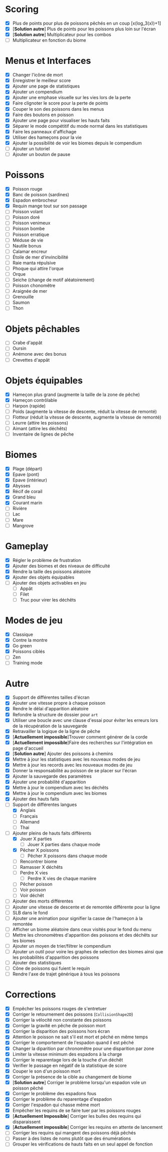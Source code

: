 # Scoring

- [x] Plus de points pour plus de poissons pêchés en un coup [x(log_3(x))+1]
- [x] [**Solution autre**] Plus de points pour les poissons plus loin sur l'écran
- [x] [**Solution autre**] Multiplicateur pour les combos
- [ ] Multiplicateur en fonction du biome

# Menus et Interfaces

- [x] Changer l'icône de mort
- [x] Enregistrer le meilleur score
- [x] Ajouter une page de statistiques
- [x] Ajouter un compendium
- [x] Ajouter une emphase visuelle sur les vies lors de la perte
- [x] Faire clignoter le score pour la perte de points
- [x] Couper le son des poissons dans les menus
- [x] Faire des boutons en poisson
- [x] Ajouter une page pour visualiser les hauts faits
- [x] Séparer le mode compétitif du mode normal dans les statistiques
- [x] Faire les panneaux d'affichage
- [x] Utiliser des hameçons pour la vie
- [x] Ajouter la possibilité de voir les biomes depuis le compendium
- [ ] Ajouter un tutoriel
- [ ] Ajouter un bouton de pause

# Poissons

- [x] Poisson rouge
- [x] Banc de poisson (sardines)
- [x] Espadon embrocheur
- [x] Requin mange tout sur son passage
- [ ] Poisson volant
- [ ] Poisson doré
- [ ] Poisson venimeux
- [ ] Poisson bombe
- [ ] Poisson erratique
- [ ] Méduse de vie
- [ ] Nautile bonus
- [ ] Calamar encreur
- [ ] Étoile de mer d'invincibilité
- [ ] Raie manta répulsive
- [ ] Phoque qui attire l'orque
- [ ] Orque
- [ ] Seiche (change de motif aléatoirement)
- [ ] Poisson chonomêtre
- [ ] Araignée de mer
- [ ] Grenouille
- [ ] Saumon
- [ ] Thon

# Objets pêchables

- [ ] Crabe d'appât
- [ ] Oursin
- [ ] Anémone avec des bonus
- [ ] Crevettes d'appât

# Objets équipables

- [x] Hameçon plus grand (augmente la taille de la zone de pêche)
- [x] Hameçon contrôlable
- [ ] Harpon (rapide)
- [ ] Poids (augmente la vitesse de descente, réduit la vitesse de remonté)
- [ ] Flotteur (réduit la vitesse de descente, augmente la vitesse de remonté)
- [ ] Leurre (attire les poissons)
- [ ] Aimant (attire les déchêts)
- [ ] Inventaire de lignes de pêche

# Biomes

- [x] Plage (départ)
- [x] Epave (pont)
- [x] Epave (intérieur)
- [x] Abysses
- [x] Récif de corail
- [x] Grand bleu
- [x] Courant marin
- [ ] Rivière
- [ ] Lac
- [ ] Mare
- [ ] Mangrove

# Gameplay

- [x] Régler le problème de frustration
- [x] Ajouter des biomes et des niveaux de difficulté
- [x] Rendre la taille des poissons aléatoire
- [x] Ajouter des objets équipables
- [ ] Ajouter des objets activables en jeu
	- [ ] Appât
	- [ ] Filet
	- [ ] Truc pour virer les déchêts

# Modes de jeu

- [x] Classique
- [x] Contre la montre
- [x] Go green
- [X] Poissons ciblés
- [ ] Zen
- [ ] Training mode

# Autre

- [x] Support de différentes tailles d'écran
- [x] Ajouter une vitesse propre à chaque poisson
- [x] Rendre le délai d'apparition aléatoire
- [x] Refondre la structure de dossier pour `art`
- [x] Utiliser une boucle avec une clause d'essai pour éviter les erreurs lors de la récupération de la sauvegarde
- [x] Retravailler la logique de la ligne de pêche
- [x] [**Actuellement impossible**]Trouver comment générer de la corde 
- [x] [**Actuellement impossible**]Faire des recherches sur l'intégration en page d'accueil
- [x] [**Solution autre**] Ajouter des poissons à chemins
- [x] Mettre à jour les statistiques avec les nouveaux modes de jeu
- [x] Mettre à jour les records avec les nouveaux modes de jeu
- [x] Donner la responsabilité au poisson de se placer sur l'écran
- [x] Ajouter la sauvegarde des paramètres
- [x] Ajouter une probabilité d'apparition
- [x] Mettre à jour le compendium avec les déchêts
- [x] Mettre à jour le compendium avec les biomes
- [x] Ajouter des hauts faits
- [ ] Support de différentes langues
	- [x] Anglais
	- [ ] Français
	- [ ] Allemand
	- [ ] Thai
- [ ] Ajouter pleins de hauts faits différents
	- [x] Jouer X parties
		- [ ] Jouer X parties dans chaque mode
	- [x] Pêcher X poissons
		- [ ] Pêcher X poissons dans chaque mode
	- [ ] Rencontrer <tel> biome
	- [ ] Ramasser X déchêts
	- [ ] Perdre X vies
		- [ ] Perdre X vies de chaque manière
	- [ ] Pêcher <tel> poisson
	- [ ] Voir <tel> poisson
	- [ ] Voir <tel> déchêt
- [ ] Ajouter des morts différentes
- [ ] Ajouter une vitesse de descente et de remontée différente pour la ligne
- [ ] SLB dans le fond
- [ ] Ajouter une animation pour signifier la casse de l'hameçon à la remontée
- [ ] Afficher un biome aléatoire dans ceux visités pour le fond du menu
- [ ] Mettre les chronomètres d'apparition des poissons et des déchêts sur les biomes
- [ ] Ajouter un moyen de trier/filtrer le compendium
- [ ] Ajouter un outil pour voire les graphes de selection des biomes ainsi que les probabilités d'apparition des poissons
- [ ] Ajouter des statistiques
- [ ] Cône de poissons qui fuient le requin
- [ ] Rendre l'axe de trajet générique à tous les poissons

# Corrections

- [x] Empêcher les poissons rouges de s'entretuer
- [x] Corriger le retournement des poissons (`CollisionShape2D`)
- [X] Corriger la vélocité non constante des poissons
- [x] Corriger la gravité en pêche de poisson mort
- [x] Corriger la disparition des poissons hors écran
- [x] Attention le poisson ne sait s'il est mort et pêché en même temps
- [x] Corriger le comportement de l'espadon quand il est pêché
- [x] Changer la diparition par chronomêtre pour une disparition par zone
- [x] Limiter la vitesse minimum des espadons à la charge
- [x] Corriger le reparentage lors de la touche d'un déchêt
- [x] Verifier le passage en négatif de la statistique de score
- [x] Couper le son d'un poisson mort
- [x] Corriger la présence de la cible au changement de biome
- [x] [**Solution autre**] Corriger le problème lorsqu'un espadon vole un poisson pêché
- [x] Corriger le problème des espadons fous
- [x] Corriger le problème du reparentage d'espadon
- [x] Corriger l'espadon qui chasse même mort
- [x] Empêcher les requins de se faire tuer par les poissons rouges
- [x] [**Actuellement Impossible**] Corriger les bulles des requins qui disparaissent
- [x] [**Actuellement impossible**] Corriger les requins en attente de lancement
- [ ] Corriger les requins qui mangent des poissons déjà pêchés
- [ ] Passer à des listes de noms plutôt que des énumérations
- [ ] Grouper les vérifications de hauts faits en un seul appel de fonction